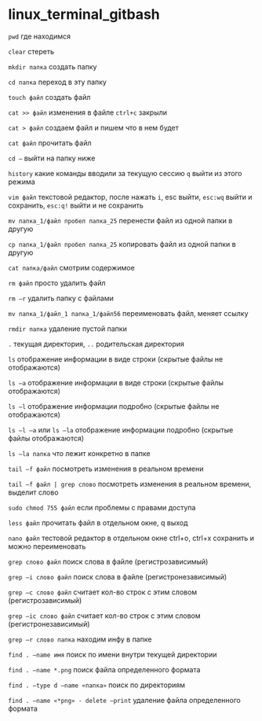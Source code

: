 # linux_terminal_gitbash
`pwd` где находимся

`clear` стереть

`mkdir папка` создать папку 

`cd папка` переход в эту папку 

`touch файл` создать файл

`cat >> файл` изменения в файле `ctrl+c` закрыли

`cat > файл` создаем файл и пишем что в нем будет

`cat файл` прочитать файл

`cd –` выйти на папку ниже 

`history` какие команды вводили за текущую сессию `q` выйти из этого режима

`vim файл` текстовой редактор, после нажать `i`, esc выйти, `esc:wq` выйти и сохранить, `esc:q!` выйти и не сохранить

`mv папка_1/файл пробел папка_25` перенести файл из одной папки в другую

`cp папка_1/файл пробел папка_25` копировать файл из одной папки в другую

`cat папка/файл` смотрим содержимое 

`rm файл` просто удалить файл

`rm –r` удалить папку с файлами

`mv папка_1/файл_1 папка_1/файл56` переименовать файл, меняет ссылку

`rmdir папка` удаление пустой папки

`.` текущая директория, `..` родительская директория

`ls` отображение информации в виде строки (скрытые файлы не отображаются)

`ls –a` отображение информации в виде строки (скрытые файлы отображаются)

`ls –l` отображение информации подробно (скрытые файлы не отображаются)

`ls –l –a` или `ls –la` отображение информации подробно (скрытые файлы отображаются)

`ls –la папка` что лежит конкретно в папке 

`tail –f файл` посмотреть изменения в реальном времени

`tail –f файл | grep слово` посмотреть изменения в реальном времени, выделит слово



`sudo chmod 755 файл` если проблемы с правами доступа

`less файл` прочитать файл в отдельном окне, q выход

`nano файл` тестовой редактор в отдельном окне ctrl+o, ctrl+x сохранить и можно переименовать 

`grep слово файл` поиск слова в файле (регистрозависимый)

`grep –i слово файл` поиск слова в файле (регистронезависимый)

`grep –c слово файл` считает кол-во строк с этим словом (регистрозависимый)

`grep –ic слово файл` считает кол-во строк с этим словом (регистронезависимый)

`grep –r слово папка` находим инфу в папке

`find . –name имя` поиск по имени внутри текущей директории

`find . –name *.png` поиск файла определенного формата

`find . –type d –name «папка»` поиск по директориям

`find . –name «*png» - delete –print` удаление файла определенного формата

